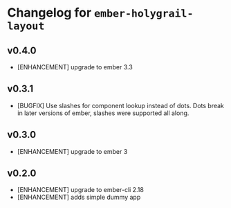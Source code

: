 # Changelog for `ember-holygrail-layout`

## v0.4.0

- [ENHANCEMENT] upgrade to ember 3.3

## v0.3.1

- [BUGFIX] Use slashes for component lookup instead of dots. Dots break in later versions of ember, slashes were supported all along.

## v0.3.0

- [ENHANCEMENT] upgrade to ember 3

## v0.2.0

- [ENHANCEMENT] upgrade to ember-cli 2.18
- [ENHANCEMENT] adds simple dummy app
